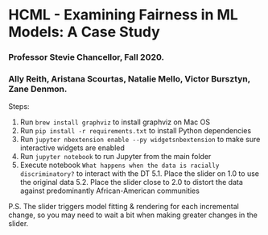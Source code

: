 # HCML - Examining Fairness in ML Models: A Case Study
### Professor Stevie Chancellor, Fall 2020.
### Ally Reith, Aristana Scourtas, Natalie Mello, Victor Bursztyn, Zane Denmon.

Steps:
1. Run `brew install graphviz` to install graphviz on Mac OS
2. Run `pip install -r requirements.txt` to install Python dependencies
3. Run `jupyter nbextension enable --py widgetsnbextension` to make sure interactive widgets are enabled
4. Run `jupyter notebook` to run Jupyter from the main folder
5. Execute notebook `What happens when the data is racially discriminatory?` to interact with the DT
5.1. Place the slider on 1.0 to use the original data
5.2. Place the slider close to 2.0 to distort the data against predominantly African-American communities

P.S. The slider triggers model fitting & rendering for each incremental change, so you may need to wait a bit when making greater changes in the slider.
